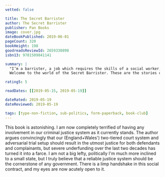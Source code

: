 ```yaml
---
vetted: false

title: The Secret Barrister
author: The Secret Barrister
publisher: Pan Books
image: cover.jpg
dateBookPublished: 2019-06-01
pageCount: 320
bookHeight: 198
goodreadsReviewId: 2659330898
isbn13: 9781509841141

summary: |
  "I’m a barrister, a job which requires the skills of a social worker, relationship counsellor, arm-twister, hostage negotiator, named driver, bus fare-provider, accountant, suicide watchman, coffee-supplier, surrogate parent and, on one memorable occasion, whatever the official term is for someone tasked with breaking the news to a prisoner that his girlfriend has been diagnosed with gonorrhoea.”
  Welcome to the world of the Secret Barrister. These are the stories of life inside the courtroom. They are sometimes funny, often moving, and ultimately life-changing. How can you defend a child-abuser you suspect to be guilty? What do you say to someone sentenced to 10 years who you believe to be innocent? What is the law and why do we need it? And why do they wear those stupid wigs? From the criminals to the lawyers, the victims, witnesses, and officers of the law, here is the best and worst of humanity, all struggling within a broken system which would never be off the front pages if the public knew what it was really like. Both a searing first-hand account of the human cost of the criminal justice system, and a guide to how we got into this mess, The Secret Barrister wants to show you what it’s really like and why it really matters.

rating5: 5

readDates: [[2019-05-15, 2019-05-19]]

dateRated: 2019-05-19
dateReviewed: 2019-05-19

tags: [type-non-fiction, sub-politics, form-paperback, book-club]
---
```


This book is astonishing. I am now completely terrified of having any involvement in our criminal justice system as it currently stands. The author argues convincingly that our (England+Wales') two-tiered court system and adversarial trial setup should result in the utmost justice for both defendants and complainants, but severe underfunding over the last two decades has turned it into a farce.
  I am not a big lefty, politically I'm much more inclined to a small state, but I truly believe that a reliable justice system should be the cornerstone of any government. There is a limp handshake in this social contract, and my eyes are now acutely open to it.
